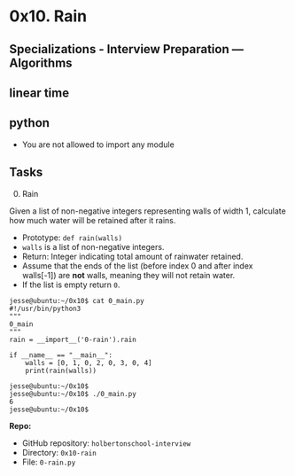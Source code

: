 # 0x10. Rain
## Specializations - Interview Preparation ― Algorithms
## linear time
## python

* You are not allowed to import any module

## Tasks

0. Rain

Given a list of non-negative integers representing walls of width 1, calculate how much water will be retained after it rains.

* Prototype: `def rain(walls)`
* `walls` is a list of non-negative integers.
* Return: Integer indicating total amount of rainwater retained.
* Assume that the ends of the list (before index 0 and after index walls[-1]) are **not** walls, meaning they will not retain water.
* If the list is empty return `0`.
```
jesse@ubuntu:~/0x10$ cat 0_main.py
#!/usr/bin/python3
"""
0_main
"""
rain = __import__('0-rain').rain

if __name__ == "__main__":
    walls = [0, 1, 0, 2, 0, 3, 0, 4]
    print(rain(walls))

jesse@ubuntu:~/0x10$ 
jesse@ubuntu:~/0x10$ ./0_main.py
6
jesse@ubuntu:~/0x10$ 
```
**Repo:**
* GitHub repository: `holbertonschool-interview`
* Directory: `0x10-rain`
* File: `0-rain.py`
